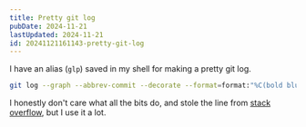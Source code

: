 ```yaml
---
title: Pretty git log
pubDate: 2024-11-21
lastUpdated: 2024-11-21
id: 20241121161143-pretty-git-log
---
```


I have an alias (`glp`) saved in my shell for making a pretty git log.

```bash
git log --graph --abbrev-commit --decorate --format=format:"%C(bold blue)%h%C(reset) - %C(bold cyan)%aD%C(reset) %C(bold green)(%ar)%C(reset)%C(auto)%d%C(reset)%n%C(white)%s%C(reset)%C(dim white)- %an%C(reset)"
```

I honestly don't care what all the bits do, and stole the line from [stack overflow](https://stackoverflow.com/a/9074343), but I use it a lot.
